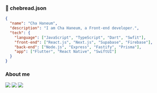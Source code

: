 
### 👋 chebread.json

```json
{
  "name": "Cha Haneum",
  "description": "I am Cha Haneum, a Front-end developer.",
  "tech": {
    "language": ["JavaScript", "TypeScript", "Dart", "Swfit"],
    "front-end": ["React.js", "Next.js", "Supabase", "Firebase"],
    "back-end": ["Node.js", "Express", "Fastify", "Prisma"],
    "app": ["Flutter", "React Native", "SwiftUI"]
  }
}
```

### About me
[![](https://img.shields.io/badge/Portfolio-000000?style=flat-square&logo=Notion&logoColor=white)](https://url.kr/u8c3oj)
[![](https://img.shields.io/badge/Velog-20C997?style=flat-square&logo=Velog&logoColor=white)](https://velog.io/@miraexhoi)
[![](https://img.shields.io/badge/Gmail-d14836?style=flat-square&logo=Gmail&logoColor=white)](mailto:fromhaneum@gmail.com)